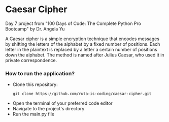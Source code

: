 # Caesar Cipher

Day 7 project from "100 Days of Code: The Complete Python Pro Bootcamp" by Dr. Angela Yu

A Caesar cipher is a simple encryption technique that encodes messages by shifting the letters of the alphabet by a fixed number of positions.
Each letter in the plaintext is replaced by a letter a certain number of positions down the alphabet.
The method is named after Julius Caesar, who used it in private correspondence.

### How to run the application?
- Clone this repository:
  ```
  git clone https://github.com/ruta-is-coding/caesar-cipher.git
- Open the terminal of your preferred code editor
- Navigate to the project's directory
- Run the main.py file
